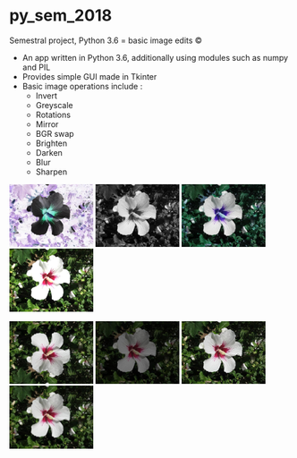 # py_sem_2018
Semestral project, Python 3.6 = basic image edits ©
  - An app written in Python 3.6, additionally using modules such as numpy and PIL
  - Provides simple GUI made in Tkinter
  - Basic image operations include :
      - Invert
      - Greyscale
      - Rotations
      - Mirror
      - BGR swap
      - Brighten
      - Darken
      - Blur
      - Sharpen

<img src="https://github.com/matoukla/py_sem_2018/blob/master/kvetina/inv_kvetina.jpg" width="150"> <img src="https://github.com/matoukla/py_sem_2018/blob/master/kvetina/gs_kvetina.jpg" width="150"> <img src="https://github.com/matoukla/py_sem_2018/blob/master/kvetina/bgr_kvetina.jpg" width="150"> <img src="https://github.com/matoukla/py_sem_2018/blob/master/kvetina/bd_1_kvetina.jpg" width="150">

<img src="https://github.com/matoukla/py_sem_2018/blob/master/kvetina/mr_0_kvetina.jpg" width="150"> <img src="https://github.com/matoukla/py_sem_2018/blob/master/kvetina/bd_0_kvetina.jpg" width="150"> <img  src="https://github.com/matoukla/py_sem_2018/blob/master/kvetina/sharp_kvetina.jpg" width="150"> <img src="https://github.com/matoukla/py_sem_2018/blob/master/kvetina/blur_kvetina.jpg" width="150">
